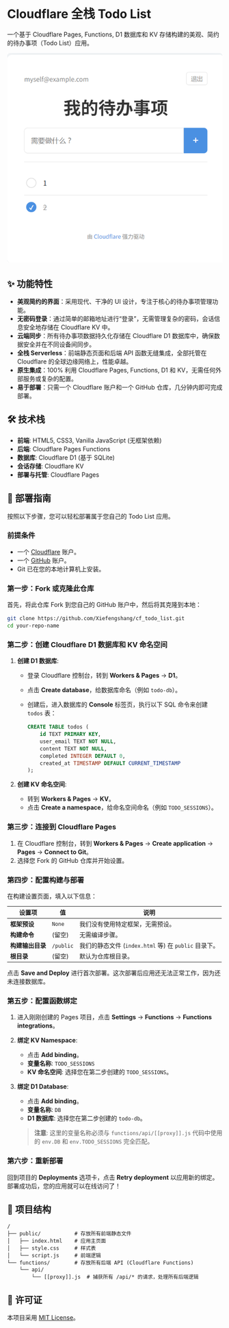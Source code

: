 # Cloudflare 全栈 Todo List

一个基于 Cloudflare Pages, Functions, D1 数据库和 KV 存储构建的美观、简约的待办事项（Todo List）应用。

![应用预览](./img/example.png)

## ✨ 功能特性

- **美观简约的界面**：采用现代、干净的 UI 设计，专注于核心的待办事项管理功能。
- **无密码登录**：通过简单的邮箱地址进行“登录”，无需管理复杂的密码，会话信息安全地存储在 Cloudflare KV 中。
- **云端同步**：所有待办事项数据持久化存储在 Cloudflare D1 数据库中，确保数据安全并在不同设备间同步。
- **全栈 Serverless**：前端静态页面和后端 API 函数无缝集成，全部托管在 Cloudflare 的全球边缘网络上，性能卓越。
- **原生集成**：100% 利用 Cloudflare Pages, Functions, D1 和 KV，无需任何外部服务或复杂的配置。
- **易于部署**：只需一个 Cloudflare 账户和一个 GitHub 仓库，几分钟内即可完成部署。

## 🛠️ 技术栈

- **前端**: HTML5, CSS3, Vanilla JavaScript (无框架依赖)
- **后端**: Cloudflare Pages Functions
- **数据库**: Cloudflare D1 (基于 SQLite)
- **会话存储**: Cloudflare KV
- **部署与托管**: Cloudflare Pages

## 🚀 部署指南

按照以下步骤，您可以轻松部署属于您自己的 Todo List 应用。

### 前提条件

- 一个 [Cloudflare](https://www.cloudflare.com/) 账户。
- 一个 [GitHub](https://github.com/) 账户。
- Git 已在您的本地计算机上安装。

### 第一步：Fork 或克隆此仓库

首先，将此仓库 Fork 到您自己的 GitHub 账户中，然后将其克隆到本地：

```bash
git clone https://github.com/Xiefengshang/cf_todo_list.git
cd your-repo-name
```

### 第二步：创建 Cloudflare D1 数据库和 KV 命名空间

1.  **创建 D1 数据库**:
    - 登录 Cloudflare 控制台，转到 **Workers & Pages** -> **D1**。
    - 点击 **Create database**，给数据库命名（例如 `todo-db`）。
    - 创建后，进入数据库的 **Console** 标签页，执行以下 SQL 命令来创建 `todos` 表：

      ```sql
      CREATE TABLE todos (
          id TEXT PRIMARY KEY,
          user_email TEXT NOT NULL,
          content TEXT NOT NULL,
          completed INTEGER DEFAULT 0,
          created_at TIMESTAMP DEFAULT CURRENT_TIMESTAMP
      );
      ```

2.  **创建 KV 命名空间**:
    - 转到 **Workers & Pages** -> **KV**。
    - 点击 **Create a namespace**，给命名空间命名（例如 `TODO_SESSIONS`）。

### 第三步：连接到 Cloudflare Pages

1. 在 Cloudflare 控制台，转到 **Workers & Pages** -> **Create application** -> **Pages** -> **Connect to Git**。
2. 选择您 Fork 的 GitHub 仓库并开始设置。

### 第四步：配置构建与部署

在构建设置页面，填入以下信息：

| 设置项             | 值        | 说明                                               |
| ------------------ | ---------- | -------------------------------------------------- |
| **框架预设** | `None`     | 我们没有使用特定框架，无需预设。                   |
| **构建命令** | (留空)     | 无需编译步骤。                                     |
| **构建输出目录** | `/public`  | 我们的静态文件 (`index.html` 等) 在 `public` 目录下。 |
| **根目录** | (留空)     | 默认为仓库根目录。                                 |

点击 **Save and Deploy** 进行首次部署。这次部署后应用还无法正常工作，因为还未连接数据库。

### 第五步：配置函数绑定

1. 进入刚刚创建的 Pages 项目，点击 **Settings** -> **Functions** -> **Functions integrations**。
2. **绑定 KV Namespace**:
   - 点击 **Add binding**。
   - **变量名称**: `TODO_SESSIONS`
   - **KV 命名空间**: 选择您在第二步创建的 `TODO_SESSIONS`。
3. **绑定 D1 Database**:
   - 点击 **Add binding**。
   - **变量名称**: `DB`
   - **D1 数据库**: 选择您在第二步创建的 `todo-db`。

   > **注意**: 这里的变量名称必须与 `functions/api/[[proxy]].js` 代码中使用的 `env.DB` 和 `env.TODO_SESSIONS` 完全匹配。

### 第六步：重新部署

回到项目的 **Deployments** 选项卡，点击 **Retry deployment** 以应用新的绑定。部署成功后，您的应用就可以在线访问了！

## 📂 项目结构

```
/
├── public/           # 存放所有前端静态文件
│   ├── index.html    # 应用主页面
│   ├── style.css     # 样式表
│   └── script.js     # 前端逻辑
└── functions/        # 存放所有后端 API (Cloudflare Functions)
    └── api/
        └── [[proxy]].js  # 捕获所有 /api/* 的请求，处理所有后端逻辑
```

## 📄 许可证

本项目采用 [MIT License](LICENSE)。
